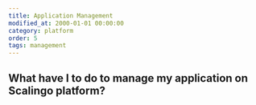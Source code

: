 ```yaml
---
title: Application Management
modified_at: 2000-01-01 00:00:00
category: platform
order: 5
tags: management
---
```


## What have I to do to manage my application on Scalingo platform?
